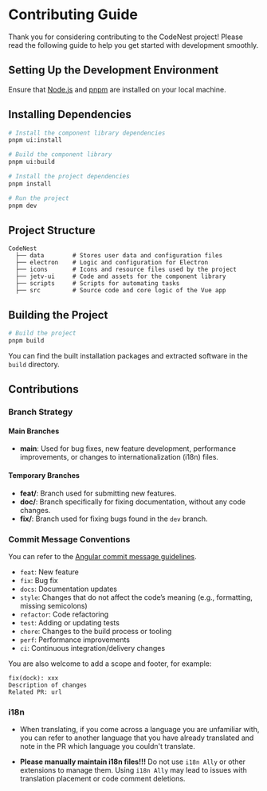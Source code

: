 # Contributing Guide

Thank you for considering contributing to the CodeNest project! Please read the following guide to help you get started with development smoothly.

## Setting Up the Development Environment

Ensure that [Node.js](https://nodejs.org/) and [pnpm](https://pnpm.io/) are installed on your local machine.

## Installing Dependencies

```bash
# Install the component library dependencies
pnpm ui:install

# Build the component library
pnpm ui:build

# Install the project dependencies
pnpm install

# Run the project
pnpm dev
```

## Project Structure

```
CodeNest
  ├── data        # Stores user data and configuration files
  ├── electron    # Logic and configuration for Electron
  ├── icons       # Icons and resource files used by the project
  ├── jetv-ui     # Code and assets for the component library
  ├── scripts     # Scripts for automating tasks
  ├── src         # Source code and core logic of the Vue app
```

## Building the Project

```bash
# Build the project
pnpm build
```

You can find the built installation packages and extracted software in the `build` directory.

## Contributions

### Branch Strategy

#### Main Branches

- **main**: Used for bug fixes, new feature development, performance improvements, or changes to internationalization (i18n) files.

#### Temporary Branches

- **feat/**: Branch used for submitting new features.
- **doc/**: Branch specifically for fixing documentation, without any code changes.
- **fix/**: Branch used for fixing bugs found in the `dev` branch.

### Commit Message Conventions

You can refer to the [Angular commit message guidelines](https://github.com/angular/angular/blob/22b96b9/CONTRIBUTING.md#-commit-message-guidelines).

- `feat`: New feature
- `fix`: Bug fix
- `docs`: Documentation updates
- `style`: Changes that do not affect the code’s meaning (e.g., formatting, missing semicolons)
- `refactor`: Code refactoring
- `test`: Adding or updating tests
- `chore`: Changes to the build process or tooling
- `perf`: Performance improvements
- `ci`: Continuous integration/delivery changes

You are also welcome to add a scope and footer, for example:
```
fix(dock): xxx
Description of changes
Related PR: url
```

### i18n

- When translating, if you come across a language you are unfamiliar with, you can refer to another language that you have already translated and note in the PR which language you couldn't translate.

- **Please manually maintain i18n files!!!** Do not use `i18n Ally` or other extensions to manage them. Using `i18n Ally` may lead to issues with translation placement or code comment deletions.
